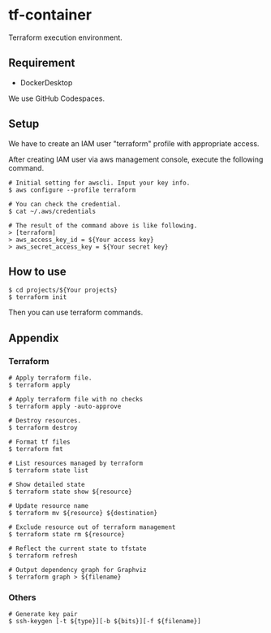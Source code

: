 # tf-container
Terraform execution environment.

## Requirement
- DockerDesktop

We use GitHub Codespaces.

## Setup
We have to create an IAM user "terraform" profile with appropriate access.

After creating IAM user via aws management console, execute the following command.

```
# Initial setting for awscli. Input your key info.
$ aws configure --profile terraform

# You can check the credential.
$ cat ~/.aws/credentials

# The result of the command above is like following.
> [terraform]
> aws_access_key_id = ${Your access key}
> aws_secret_access_key = ${Your secret key}
```

## How to use
```
$ cd projects/${Your projects}
$ terraform init
```
Then you can use terraform commands.

## Appendix
### Terraform
```
# Apply terraform file.
$ terraform apply

# Apply terraform file with no checks
$ terraform apply -auto-approve

# Destroy resources.
$ terraform destroy

# Format tf files
$ terraform fmt

# List resources managed by terraform
$ terraform state list

# Show detailed state
$ terraform state show ${resource}

# Update resource name
$ terraform mv ${resource} ${destination}

# Exclude resource out of terraform management
$ terraform state rm ${resource}

# Reflect the current state to tfstate
$ terraform refresh

# Output dependency graph for Graphviz
$ terraform graph > ${filename}
```
### Others
```
# Generate key pair
$ ssh-keygen [-t ${type}][-b ${bits}][-f ${filename}]
```